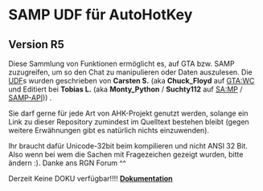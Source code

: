 SAMP UDF für AutoHotKey
=======================
Version R5
----------
Diese Sammlung von Funktionen ermöglicht es, auf GTA bzw. SAMP zuzugreifen, um so den Chat zu manipulieren oder Daten auszulesen.
Die [UDF](http://de.wikipedia.org/wiki/User_Defined_Function)s wurden geschrieben von **Carsten S.** (aka **Chuck_Floyd** auf [GTA:WC](http://***.net/) und Editiert bei **Tobias L.** (aka **Monty_Python** / **Suchty112** auf [SA:MP](http://sa-mp.de) / [SAMP-API](http://forum.samp-api.net))) .

Sie darf gerne für jede Art von AHK-Projekt genutzt werden, solange ein Link zu dieser Repository zumindest im Quelltext bestehen bleibt (gegen weitere Erwähnungen gibt es natürlich nichts einzuwenden).

Ihr braucht dafür  Unicode-32bit beim kompilieren und nicht ANSI 32 Bit. Also wenn bei wem die Sachen mit Fragezeichen gezeigt wurden, bitte ändern :). Danke ans RGN Forum ^^

Derzeit Keine DOKU verfügbar!!!!
**[Dokumentation](https://github.com/FrozenBrain/SAMP-UDF-for-AutoHotKey/wiki)**
